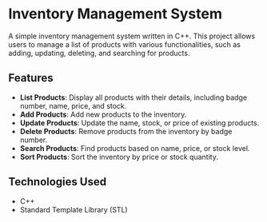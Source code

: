 # Inventory Management System

A simple inventory management system written in C++. This project allows users to manage a list of products with various functionalities, such as adding, updating, deleting, and searching for products.

## Features

- **List Products**: Display all products with their details, including badge number, name, price, and stock.
- **Add Products**: Add new products to the inventory.
- **Update Products**: Update the name, stock, or price of existing products.
- **Delete Products**: Remove products from the inventory by badge number.
- **Search Products**: Find products based on name, price, or stock level.
- **Sort Products**: Sort the inventory by price or stock quantity.

## Technologies Used

- C++
- Standard Template Library (STL)
